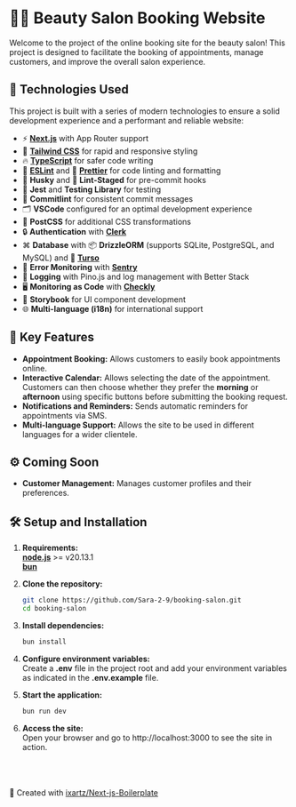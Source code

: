 # 💇‍♀️ Beauty Salon Booking Website

Welcome to the project of the online booking site for the beauty salon! This project is designed to facilitate the booking of appointments, manage customers, and improve the overall salon experience.

## 🚀 Technologies Used

This project is built with a series of modern technologies to ensure a solid development experience and a performant and reliable website:

- ⚡ **[Next.js](https://nextjs.org)** with App Router support
- 💎 **[Tailwind CSS](https://tailwindcss.com)** for rapid and responsive styling
- 🔥 **[TypeScript](https://www.typescriptlang.org)** for safer code writing
- 📏 **[ESLint](https://eslint.org)** and 💖 **[Prettier](https://prettier.io)** for code linting and formatting
- 🦊 **Husky** and 🚫 **Lint-Staged** for pre-commit hooks
- 🦺 **Jest** and **Testing Library** for testing
- 🚓 **Commitlint** for consistent commit messages
- 🗂 **VSCode** configured for an optimal development experience
- 🦋 **PostCSS** for additional CSS transformations
- 🔒 **Authentication** with **[Clerk](https://clerk.com?utm_source=github&utm_medium=sponsorship&utm_campaign=nextjs-boilerplate)**
- ⌘  **Database** with 📦 **DrizzleORM** (supports SQLite, PostgreSQL, and MySQL) and 💽 **[Turso](https://turso.tech/?utm_source=nextjsstarterbp)**
- 🚨 **Error Monitoring** with **[Sentry](https://sentry.io/for/nextjs/?utm_source=github&utm_medium=paid-community&utm_campaign=general-fy25q1-nextjs&utm_content=github-banner-nextjsboilerplate-logo)**
- 📝 **Logging** with Pino.js and log management with Better Stack
- 🖥️ **Monitoring as Code** with **[Checkly](https://www.checklyhq.com/?utm_source=github&utm_medium=sponsorship&utm_campaign=next-js-boilerplate)**
- 🎉 **Storybook** for UI component development
- 🌐 **Multi-language (i18n)** for international support

## 🎨 Key Features

- **Appointment Booking:** Allows customers to easily book appointments online.
- **Interactive Calendar:** Allows selecting the date of the appointment. Customers can then choose whether they prefer the **morning** or **afternoon** using specific buttons before submitting the booking request.
- **Notifications and Reminders:** Sends automatic reminders for appointments via SMS.
- **Multi-language Support:** Allows the site to be used in different languages for a wider clientele.

## ⚙️ Coming Soon 
- **Customer Management:** Manages customer profiles and their preferences.

## 🛠️ Setup and Installation

1. **Requirements:**<br>
**[node.js](https://nodejs.org/en)** >= v20.13.1<br>
**[bun](https://bun.sh)**

1. **Clone the repository:**
   ```sh
   git clone https://github.com/Sara-2-9/booking-salon.git
   cd booking-salon
2. **Install dependencies:**
   ```sh
   bun install
3. **Configure environment variables:**<br>
    Create a **.env** file in the project root and add your environment variables as indicated in the **.env.example** file.
4. **Start the application:**
   ```sh
   bun run dev
5. **Access the site:**<br>
Open your browser and go to http://localhost:3000 to see the site in action.

<br>
<br>
<br>
🌻 Created with <a href="https://github.com/ixartz/Next-js-Boilerplate">ixartz/Next-js-Boilerplate</a>
